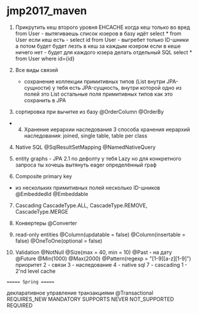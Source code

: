 # jmp2017_maven
 1. Прикрутить кеш второго уровня EHCACHE
    когда кеш только во вред
    from User - вытягиваешь список юзеров
    в базу идёт select * from User
    если кеш есть - select id from User - выгребет только ID-шники
    а потом будет будет лезть в кеш за каждым юзером
    если в кеше ничего нет - будет для каждого юзера делать отдельный SQL select * from User where id={id}
 
  2. Все виды связей
     + сохранение коллекции примитивных типов (List<String> внутри JPA-сущности)
    у тебя есть JPA-сущность, внутри которой одно из полей это List<String>
     остальные поля примитивных типов
  как это сохранить в JPA
 
  3. сортировка при вычитке из базу
      @OrderColumn
     @OrderBy
  + 4. Хранение иерархии наследования
     3 способа хранения иерархий наследования: joined, single table, table per class
  4. Native SQL
     @SqlResultSetMapping
     @NamedNativeQuery

  5. entity graphs - JPA 2.1
   по дефолту у тебя Lazy
   но для конкретного запроса ты хочешь вытянуть eager определённый граф
 
  6. Composite primary key
  - из нескольких примитивных полей
   несколько ID-шников
   @EmbeddedId
   @Embeddable
  
  7. Cascading
    CascadeType.ALL, CascadeType.REMOVE, CascadeType.MERGE
  8. Конвертеры @Converter
  
  9. read-only entities
  @Column(updatable = false)
  @Column(insertable = false)
  @OneToOne(optional = false)
  10. Validation
   @NotNull
   @Size(max = 40, min = 10)
   @Past - на дату
   @Future
   @Min(1000)
   @Max(2000)
   @Pattern(regexp = "[1-9][a-z][1-9]")
  приоритет
2 - связи
3 - наследование
4 - native sql
7 - cascading
1 - 2'nd level cache

    ===== Spring =====
   декларативное управление транзакциями
   @Transactional
    REQUIRES_NEW
    MANDATORY
    SUPPORTS
    NEVER
    NOT_SUPPORTED
    REQUIRED